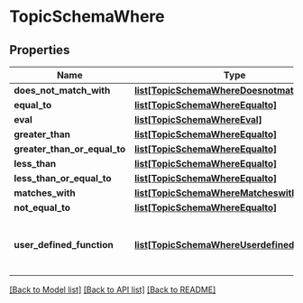 # TopicSchemaWhere

## Properties
Name | Type | Description | Notes
------------ | ------------- | ------------- | -------------
**does_not_match_with** | [**list[TopicSchemaWhereDoesnotmatchwith]**](TopicSchemaWhereDoesnotmatchwith.md) |  | [optional] 
**equal_to** | [**list[TopicSchemaWhereEqualto]**](TopicSchemaWhereEqualto.md) |  | [optional] 
**eval** | [**list[TopicSchemaWhereEval]**](TopicSchemaWhereEval.md) |  | [optional] 
**greater_than** | [**list[TopicSchemaWhereEqualto]**](TopicSchemaWhereEqualto.md) |  | [optional] 
**greater_than_or_equal_to** | [**list[TopicSchemaWhereEqualto]**](TopicSchemaWhereEqualto.md) |  | [optional] 
**less_than** | [**list[TopicSchemaWhereEqualto]**](TopicSchemaWhereEqualto.md) |  | [optional] 
**less_than_or_equal_to** | [**list[TopicSchemaWhereEqualto]**](TopicSchemaWhereEqualto.md) |  | [optional] 
**matches_with** | [**list[TopicSchemaWhereMatcheswith]**](TopicSchemaWhereMatcheswith.md) |  | [optional] 
**not_equal_to** | [**list[TopicSchemaWhereEqualto]**](TopicSchemaWhereEqualto.md) |  | [optional] 
**user_defined_function** | [**list[TopicSchemaWhereUserdefinedfunction]**](TopicSchemaWhereUserdefinedfunction.md) | User defined function to populate field value | [optional] 

[[Back to Model list]](../README.md#documentation-for-models) [[Back to API list]](../README.md#documentation-for-api-endpoints) [[Back to README]](../README.md)


